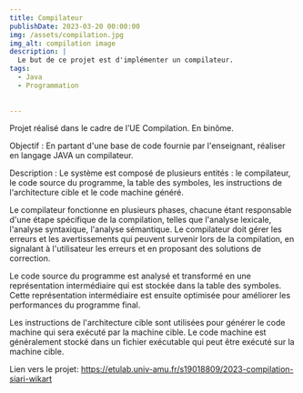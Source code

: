 ```yaml
---
title: Compilateur
publishDate: 2023-03-20 00:00:00
img: /assets/compilation.jpg
img_alt: compilation image
description: |
  Le but de ce projet est d'implémenter un compilateur.
tags:
  - Java
  - Programmation
  
  
---
```


Projet réalisé dans le cadre de l’UE Compilation. En binôme.

Objectif : En partant d'une base de code fournie par l'enseignant, réaliser en langage JAVA un compilateur.

Description : Le système est composé de plusieurs entités : le compilateur, le code source du programme, la table des symboles, les instructions de l'architecture cible et le code machine généré.

Le compilateur fonctionne en plusieurs phases, chacune étant responsable d'une étape spécifique de la compilation, telles que l'analyse lexicale, l'analyse syntaxique, l'analyse sémantique. Le compilateur doit gérer les erreurs et les avertissements qui peuvent survenir lors de la compilation, en signalant à l'utilisateur les erreurs et en proposant des solutions de correction.

Le code source du programme est analysé et transformé en une représentation intermédiaire qui est stockée dans la table des symboles. Cette représentation intermédiaire est ensuite optimisée pour améliorer les performances du programme final.

Les instructions de l'architecture cible sont utilisées pour générer le code machine qui sera exécuté par la machine cible. Le code machine est généralement stocké dans un fichier exécutable qui peut être exécuté sur la machine cible.

Lien vers le projet: https://etulab.univ-amu.fr/s19018809/2023-compilation-siari-wikart

